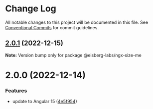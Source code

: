 # Change Log

All notable changes to this project will be documented in this file.
See [Conventional Commits](https://conventionalcommits.org) for commit guidelines.

## [2.0.1](https://github.com/eisberg-labs/angular-components/compare/@eisberg-labs/ngx-size-me@2.0.0...@eisberg-labs/ngx-size-me@2.0.1) (2022-12-15)

**Note:** Version bump only for package @eisberg-labs/ngx-size-me

# 2.0.0 (2022-12-14)

### Features

* update to Angular 15 ([4e5f954](https://github.com/eisberg-labs/angular-components/commit/4e5f9542f50aff5a40776c51f414996bafa4a821))
